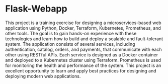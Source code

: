 # Flask-Webapp
This project is a training exercise for designing a microservices-based web application using Python, Docker, Terraform, Kubernetes, Prometheus, and other tools. The goal is to gain hands-on experience with these technologies and learn how to build and deploy a scalable and fault-tolerant system. The application consists of several services, including authentication, catalog, orders, and payments, that communicate with each other using RESTful APIs. Each service is designed as a Docker container and deployed to a Kubernetes cluster using Terraform. Prometheus is used for monitoring the health and performance of the system. This project is an excellent opportunity to learn and apply best practices for designing and deploying modern web applications.
